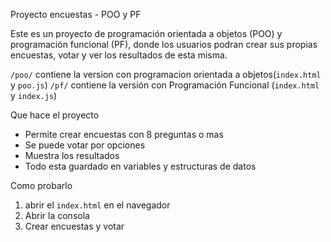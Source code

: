 Proyecto encuestas - POO y PF 

Este es un proyecto de programación orientada a objetos (POO) y programación funcional (PF), donde los usuarios podran crear sus propias encuestas, votar y ver los resultados de esta misma.

`/poo/` contiene la version con programacion orientada a objetos(`index.html` y `poo.js`)
`/pf/` contiene la versión con Programación Funcional (`index.html` y `index.js`)

Que hace el proyecto 

- Permite crear encuestas con 8 preguntas o mas 
- Se puede votar por opciones 
- Muestra los resultados
- Todo esta guardado en variables y estructuras de datos 


Como probarlo 
1. abrir el `index.html` en el navegador 
2. Abrir la consola 
3. Crear encuestas y votar 


